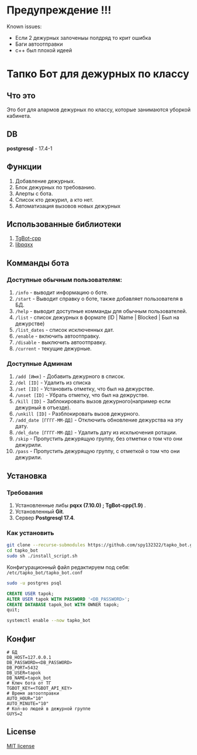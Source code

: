 # Предупреждение !!!
Known issues:
- Если 2 дежурных залоченыы полдряд то крит ошибка
- Баги автоотправки
- c++ был плохой идеей
# Тапко Бот для дежурных по классу
## Что это
Это бот для алармов дежурных по классу, которые занимаются уборкой кабинета.
## DB
**postgresql** - 17.4-1
## Функции
1. Добавление дежурных.
2. Блок дежурных по требованию.
3. Алерты с бота.
4. Список кто дежурил, а кто нет.
5. Автоматизация вызовов новых дежурных
## Использованные библиотеки
1. [TgBot-cpp](https://github.com/reo7sp/tgbot-cpp)
2. [libpqxx](https://github.com/jtv/libpqxx)
## Комманды бота
### Доступные обычным пользователям:
1. `/info` - выводит информацию о боте.
2. `/start` - Выводит справку о боте, также добавляет пользователя в БД.
3. `/help` - выводит доступные комманды для обычным пользователей.
4. `/list` - список дежурных в формате (ID | Name | Blocked | Был на дежурстве)
5. `/list_dates` - список исключенных дат.
6. `/enable` - включить автоотправку.
7. `/disable` - выключить автоотправку.
8. `/current` - текущие дежурные.
### Доступные Админам
1. `/add [Имя]` - Добавить дежурного в список.
2. `/del [ID]` - Удалить из списка
3. `/set [ID]` - Установить отметку, что был на дежурстве.
4. `/unset [ID]` - Убрать отметку, что был на дежрустве.
5. `/kill [ID]` - Заблокировать вызов дежурного(например если дежурный в отъезде).
6. `/unkill [ID]` - Разблокировать вызов дежурного.
7. `/add_date [ГГГГ-ММ-ДД]` - Отключить обновление дежурства на эту дату.
8. `/del_date [ГГГГ-ММ-ДД]` - Удалить дату из искльючения ротации.
9. `/skip` - Пропустить дежурящую группу, без отметки о том что они дежурили.
10. `/pass` - Пропустить дежурящую группу, с отметкой о том что они дежурили.

## Установка


### Требования

1. Установленные либы **pqxx (7.10.0) ; TgBot-cpp(1.9)** .
2. Установленный **Git**.
3. Сервер **Postgresql 17.4**.

### Как установить
```bash
git clone --recurse-submodules https://github.com/spy132322/tapko_bot.git
cd tapko_bot
sudo sh ./install_script.sh
```
Конфигурационный файл редактируем под себя:
`/etc/tapko_bot/tapko_bot.conf`
```bash
sudo -u postgres psql 
```
```SQL
CREATE USER tapok;
ALTER USER tapok WITH PASSWORD '<DB_PASSWORD>';
CREATE DATABASE tapok_bot WITH OWNER tapok;
quit;
```
```bash
systemctl enable --now tapko_bot
```
## Конфиг
```env
# БД
DB_HOST=127.0.0.1
DB_PASSWORD=<DB_PASSWORD> 
DB_PORT=5432
DB_USER=tapok
DB_NAME=tapok_bot
# Ключ бота от ТГ
TGBOT_KEY=<TGBOT_API_KEY> 
# Время автоотправки
AUTO_HOUR="10"
AUTO_MINUTE="10"
# Кол-во людей в дежурной группе
GUYS=2
```
## License
[MIT license](LICENSE)